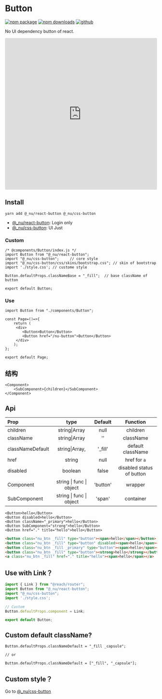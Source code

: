 # Button

[![npm package][npm-badge]][npm-url]
[![npm downloads][npm-downloads]][npm-url]
[![github][git-badge]][git-url]

[npm-badge]: https://img.shields.io/npm/v/@_nu/react-button.svg
[npm-url]: https://www.npmjs.org/package/@_nu/react-button
[npm-downloads]: https://img.shields.io/npm/dw/@_nu/react-button
[git-url]: https://github.com/nu-system/react-button
[git-badge]: https://img.shields.io/github/stars/nu-system/react-button.svg?style=social

No UI dependency button of react.

<iframe src="https://codesandbox.io/embed/throbbing-leftpad-juijc?autoresize=1&fontsize=14&hidenavigation=1&module=%2Fsrc%2Fcomponents%2FButton.js" title="throbbing-leftpad-juijc" style="width:100%; height:500px; border:0; border-radius: 4px; overflow:hidden;" sandbox="allow-modals allow-forms allow-popups allow-scripts allow-same-origin"></iframe>

## Install

```
yarn add @_nu/react-button @_nu/css-button
```

- [@_nu/react-button](https://nu-system.github.io/react/button/): Login only
- [@_nu/css-button](https://nu-system.github.io/css/button/): UI Just

### Custom

```JSX
/* @components/Button/index.js */
import Button from "@_nu/react-button";
import "@_nu/css-button";     // core style
import "@_nu/css-button/css/skins/bootstrap.css"; // skin of bootstrap
import './style.css'; // custome style

Button.defaultProps.classNameBase = "_fill";  // base className of button

export default Button;
```

### Use

```JSX
import Button from "./components/Button";

const Page=()=>{    
    return (
     <div>
        <Button>Button</Button>                
        <Button href="/nu-button">Button</Button>
     </div>     
    );
};

export default Page;
```

## 结构

```JSX
<Component>
    <SubComponent>{children}</SubComponent>
</Component>
```

## Api

| Prop   | type | Default | Function |
|:-----|:-----:|:-----:|:-----:|
| children |  string&#124;Array | null | children |
| className |  string&#124;Array | '' | className |
| classNameDefault |  string&#124;Array, | '_fill' | default className |
| href |  string | null | href for `a` |
| disabled |  boolean | false | disabled status of button  |
| Component | string &#124; func &#124; object | 'button' | wrapper |
| SubComponent | string &#124; func &#124; object | 'span' | container |


```JSX
<Button>hello</Button>
<Button disabled>hello</Button>
<Button className="_primary">hello</Button>
<Button SubComponent="strong">hello</Button>
<Button href="." title="hello">hello</Button>
```

```HTML
<button class="nu_btn _fill" type="button"><span>hello</span></button>
<button class="nu_btn _fill" type="button" disabled><span>hello</span></button>
<button class="nu_btn _fill _primary" type="button"><span>hello</span></button>
<button class="nu_btn _fill" type="button"><strong>hello</strong></button>
<a class="nu_btn _fill" href="." title="hello"><span>hello</span></a>
```

## Use with Link？

```jsx
import { Link } from "@reach/router";
import Button from "@_nu/react-button";
import "@_nu/css-button";
import './style.css';

// Custom
Button.defaultProps.component = Link;

export default Button;
```

## Custom default className?

```JSX
Button.defaultProps.classNameDefault = "_fill _capsule";  

// or

Button.defaultProps.classNameDefault = ["_fill", "_capsule"];  
```

## Custom style？

Go to [@_nu/css-button](https://nu-system.github.io/css/button/)

